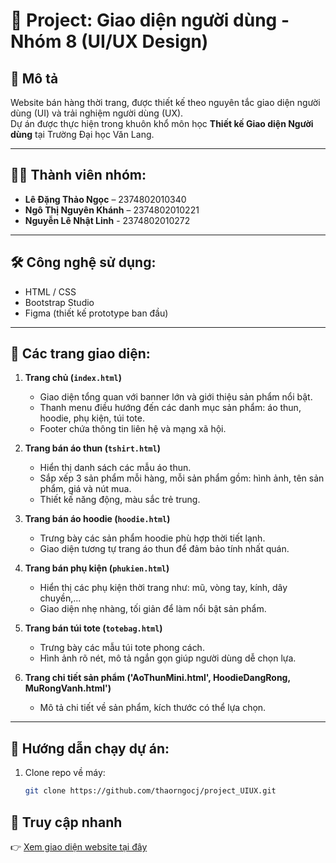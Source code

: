 # 🎨 Project: Giao diện người dùng - Nhóm 8 (UI/UX Design)

## 🧾 Mô tả
Website bán hàng thời trang, được thiết kế theo nguyên tắc giao diện người dùng (UI) và trải nghiệm người dùng (UX).  
Dự án được thực hiện trong khuôn khổ môn học **Thiết kế Giao diện Người dùng** tại Trường Đại học Văn Lang.

---

## 👩‍💻 Thành viên nhóm:
- **Lê Đặng Thảo Ngọc** – 2374802010340  
- **Ngô Thị Nguyên Khánh** – 2374802010221  
- **Nguyễn Lê Nhật Linh** - 2374802010272

---

## 🛠️ Công nghệ sử dụng:
- HTML / CSS
- Bootstrap Studio
- Figma (thiết kế prototype ban đầu)

---

## 🎨 Các trang giao diện:

1. **Trang chủ (`index.html`)**  
   - Giao diện tổng quan với banner lớn và giới thiệu sản phẩm nổi bật.  
   - Thanh menu điều hướng đến các danh mục sản phẩm: áo thun, hoodie, phụ kiện, túi tote.  
   - Footer chứa thông tin liên hệ và mạng xã hội.

2. **Trang bán áo thun (`tshirt.html`)**  
   - Hiển thị danh sách các mẫu áo thun.  
   - Sắp xếp 3 sản phẩm mỗi hàng, mỗi sản phẩm gồm: hình ảnh, tên sản phẩm, giá và nút mua.  
   - Thiết kế năng động, màu sắc trẻ trung.

3. **Trang bán áo hoodie (`hoodie.html`)**  
   - Trưng bày các sản phẩm hoodie phù hợp thời tiết lạnh.  
   - Giao diện tương tự trang áo thun để đảm bảo tính nhất quán.

4. **Trang bán phụ kiện (`phukien.html`)**  
   - Hiển thị các phụ kiện thời trang như: mũ, vòng tay, kính, dây chuyền,...  
   - Giao diện nhẹ nhàng, tối giản để làm nổi bật sản phẩm.

5. **Trang bán túi tote (`totebag.html`)**  
   - Trưng bày các mẫu túi tote phong cách.  
   - Hình ảnh rõ nét, mô tả ngắn gọn giúp người dùng dễ chọn lựa.
6. **Trang chi tiết sản phẩm ('AoThunMini.html', HoodieDangRong, MuRongVanh.html')**
    - Mô tả chi tiết về sản phẩm, kích thước có thể lựa chọn.

---

## 🚀 Hướng dẫn chạy dự án:

1. Clone repo về máy:
   ```bash
   git clone https://github.com/thaorngocj/project_UIUX.git

## 🚀 Truy cập nhanh
👉 [Xem giao diện website tại đây](https://nokafashion.bss.design/)
